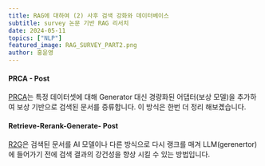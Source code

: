 ```yaml
---
title: RAG에 대하여 (2) 사후 검색 강화와 데이터베이스
subtitle: survey 논문 기반 RAG 리서치
date: 2024-05-11
topics: ["NLP"]
featured_image: RAG_SURVEY_PART2.png
author: 홍윤영
---
```


#### PRCA - Post

[PRCA](https://aclanthology.org/2023.emnlp-main.326/)는 특정 데이터셋에 대해 Generator 대신 경량화된 어댑터(보상 모델)을 추가하여 보상 기반으로 검색된 문서를 증류합니다. 이 방식은 한번 더 정리 해보곘습니다.

#### Retrieve-Rerank-Generate- Post
[R2G](https://arxiv.org/abs/2207.06300)은 검색된 문서를 AI 모델이나 다른 방식으로 다시 랭크를 매겨 LLM(gerenertor)에 들어가기 전에 검색 결과의 강건성을 향상 시킬 수 있는 방법입니다.
